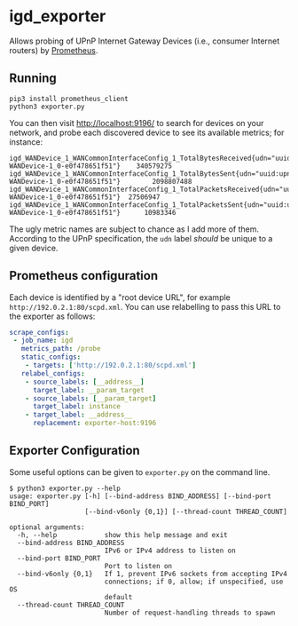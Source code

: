 igd_exporter
============

Allows probing of UPnP Internet Gateway Devices (i.e., consumer Internet
routers) by [Prometheus](https://prometheus.io/).

Running
-------

```
pip3 install prometheus_client
python3 exporter.py
```

You can then visit <http://localhost:9196/> to search for devices on your
network, and probe each discovered device to see its available metrics; for
instance:

```
igd_WANDevice_1_WANCommonInterfaceConfig_1_TotalBytesReceived{udn="uuid:upnp-WANDevice-1_0-e0f478651f51"}    340579275
igd_WANDevice_1_WANCommonInterfaceConfig_1_TotalBytesSent{udn="uuid:upnp-WANDevice-1_0-e0f478651f51"}        2098807488
igd_WANDevice_1_WANCommonInterfaceConfig_1_TotalPacketsReceived{udn="uuid:upnp-WANDevice-1_0-e0f478651f51"}  27506947
igd_WANDevice_1_WANCommonInterfaceConfig_1_TotalPacketsSent{udn="uuid:upnp-WANDevice-1_0-e0f478651f51"}      10983346
```

The ugly metric names are subject to chance as I add more of them. According to
the UPnP specification, the `udn` label *should* be unique to a given device.

Prometheus configuration
------------------------

Each device is identified by a "root device URL", for example
`http://192.0.2.1:80/scpd.xml`. You can use relabelling to pass this URL to the
exporter as follows:

```yaml
scrape_configs:
 - job_name: igd
   metrics_path: /probe
   static_configs:
    - targets: ['http://192.0.2.1:80/scpd.xml']
   relabel_configs:
    - source_labels: [__address__]
      target_label: __param_target
    - source_labels: [__param_target]
      target_label: instance
    - target_label: __address__
      replacement: exporter-host:9196
```

Exporter Configuration
----------------------

Some useful options can be given to `exporter.py` on the command line.

```
$ python3 exporter.py --help
usage: exporter.py [-h] [--bind-address BIND_ADDRESS] [--bind-port BIND_PORT]
                   [--bind-v6only {0,1}] [--thread-count THREAD_COUNT]

optional arguments:
  -h, --help            show this help message and exit
  --bind-address BIND_ADDRESS
                        IPv6 or IPv4 address to listen on
  --bind-port BIND_PORT
                        Port to listen on
  --bind-v6only {0,1}   If 1, prevent IPv6 sockets from accepting IPv4
                        connections; if 0, allow; if unspecified, use OS
                        default
  --thread-count THREAD_COUNT
                        Number of request-handling threads to spawn
```
